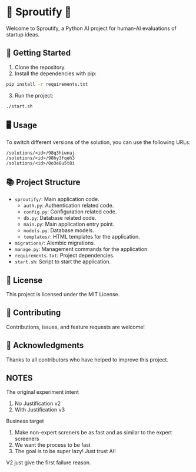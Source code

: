 # 🌱 Sproutify 🌱

Welcome to Sproutify, a Python AI project for human-AI evaluations of startup ideas.

## 🚀 Getting Started

1. Clone the repository.
2. Install the dependencies with pip:

```sh
pip install -r requirements.txt
```

3. Run the project:

```sh
./start.sh
```

## 🖥️ Usage

To switch different versions of the solution, you can use the following URLs:
```
/solutions/<id>/98q3hiwnaj
/solutions/<id>/98hy3fqeh3
/solutions/<id>/0o3e8u5t8i
```

## 📚 Project Structure

- `sproutify/`: Main application code.
  - `auth.py`: Authentication related code.
  - `config.py`: Configuration related code.
  - `db.py`: Database related code.
  - `main.py`: Main application entry point.
  - `models.py`: Database models.
  - `templates/`: HTML templates for the application.
- `migrations/`: Alembic migrations.
- `manage.py`: Management commands for the application.
- `requirements.txt`: Project dependencies.
- `start.sh`: Script to start the application.

## 📝 License

This project is licensed under the MIT License.

## 🤝 Contributing

Contributions, issues, and feature requests are welcome!

## 🙏 Acknowledgments

Thanks to all contributors who have helped to improve this project.



## NOTES

The original experiment intent
1. No Justification v2
2. With Justification v3

Business target
1. Make non-expert screners be as fast and as similar to the expert screeners
2. We want the process to be fast
3. The goal is to be super lazy! Just trust AI!

V2 just give the first failure reason.
